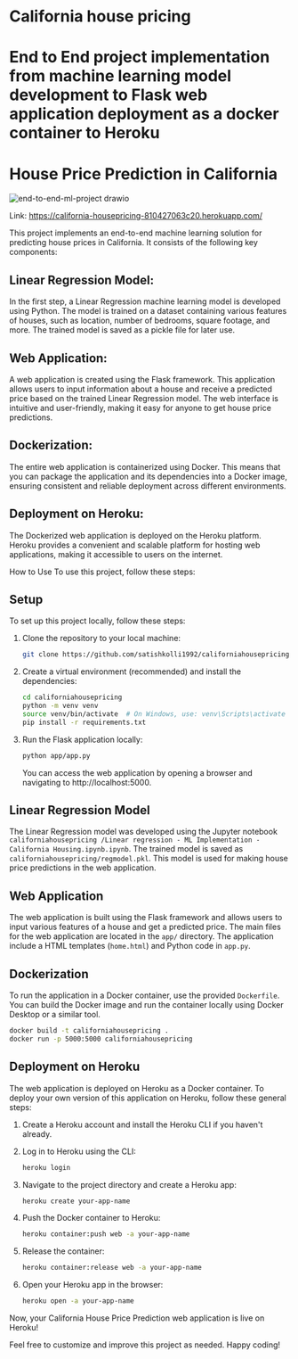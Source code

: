 # California house pricing

# End to End project implementation from machine learning model development to Flask web application deployment as a docker container to Heroku

# House Price Prediction in California

![end-to-end-ml-project drawio](https://github.com/satishkolli1992/californiahousepricing/assets/40614187/defba9a5-4606-4d14-8c38-9a37a75772f3)

Link: https://california-housepricing-810427063c20.herokuapp.com/ 

This project implements an end-to-end machine learning solution for predicting house prices in California. It consists of the following key components:

## Linear Regression Model: 
In the first step, a Linear Regression machine learning model is developed using Python. The model is trained on a dataset containing various features of houses, such as location, number of bedrooms, square footage, and more. The trained model is saved as a pickle file for later use.

## Web Application:
A web application is created using the Flask framework. This application allows users to input information about a house and receive a predicted price based on the trained Linear Regression model. The web interface is intuitive and user-friendly, making it easy for anyone to get house price predictions.

## Dockerization:
The entire web application is containerized using Docker. This means that you can package the application and its dependencies into a Docker image, ensuring consistent and reliable deployment across different environments.

## Deployment on Heroku:
The Dockerized web application is deployed on the Heroku platform. Heroku provides a convenient and scalable platform for hosting web applications, making it accessible to users on the internet.

How to Use
To use this project, follow these steps:

## Setup
To set up this project locally, follow these steps:

1. Clone the repository to your local machine:

   ```bash
   git clone https://github.com/satishkolli1992/californiahousepricing.git
   ```

2. Create a virtual environment (recommended) and install the dependencies:

   ```bash
   cd californiahousepricing
   python -m venv venv
   source venv/bin/activate  # On Windows, use: venv\Scripts\activate
   pip install -r requirements.txt
   ```

3. Run the Flask application locally:

   ```bash
   python app/app.py
   ```

   You can access the web application by opening a browser and navigating to http://localhost:5000.



## Linear Regression Model
The Linear Regression model was developed using the Jupyter notebook `californiahousepricing
/Linear regression - ML Implementation - California Housing.ipynb.ipynb`. The trained model is saved as `californiahousepricing/regmodel.pkl`. This model is used for making house price predictions in the web application.

## Web Application
The web application is built using the Flask framework and allows users to input various features of a house and get a predicted price. The main files for the web application are located in the `app/` directory. The application include a HTML templates (`home.html`) and Python code in `app.py`.

## Dockerization
To run the application in a Docker container, use the provided `Dockerfile`. You can build the Docker image and run the container locally using Docker Desktop or a similar tool.

```bash
docker build -t californiahousepricing .
docker run -p 5000:5000 californiahousepricing
```

## Deployment on Heroku
The web application is deployed on Heroku as a Docker container. To deploy your own version of this application on Heroku, follow these general steps:

1. Create a Heroku account and install the Heroku CLI if you haven't already.

2. Log in to Heroku using the CLI:

   ```bash
   heroku login
   ```

3. Navigate to the project directory and create a Heroku app:

   ```bash
   heroku create your-app-name
   ```

4. Push the Docker container to Heroku:

   ```bash
   heroku container:push web -a your-app-name
   ```

5. Release the container:

   ```bash
   heroku container:release web -a your-app-name
   ```

6. Open your Heroku app in the browser:

   ```bash
   heroku open -a your-app-name
   ```

Now, your California House Price Prediction web application is live on Heroku!

Feel free to customize and improve this project as needed. Happy coding!

